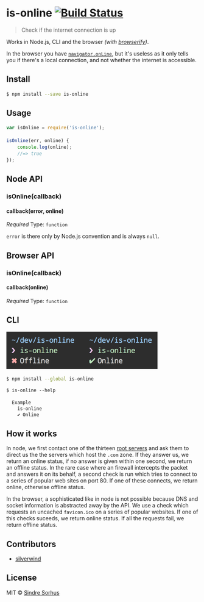 # is-online [![Build Status](https://travis-ci.org/sindresorhus/is-online.svg?branch=master)](https://travis-ci.org/sindresorhus/is-online)

> Check if the internet connection is up

Works in Node.js, CLI and the browser *(with [browserify](http://browserify.org))*.

In the browser you have [`navigator.onLine`](https://developer.mozilla.org/en-US/docs/Web/API/NavigatorOnLine.onLine), but it's useless as it only tells you if there's a local connection, and not whether the internet is accessible.


## Install

```sh
$ npm install --save is-online
```


## Usage

```js
var isOnline = require('is-online');

isOnline(err, online) {
	console.log(online);
	//=> true
});
```


## Node API

### isOnline(callback)

#### callback(error, online)

*Required*
Type: `function`

`error` is there only by Node.js convention and is always `null`.


## Browser API

### isOnline(callback)

#### callback(online)

*Required*
Type: `function`


## CLI

<img src="screenshot.png" width="397">

```sh
$ npm install --global is-online
```

```
$ is-online --help

  Example
    is-online
    ✔︎ Online
```

## How it works
In node, we first contact one of the thirteen [root servers](https://www.iana.org/domains/root/servers) and ask them to direct us the the servers which host the `.com` zone. If they answer us, we return an online status, if no answer is given within one second, we return an offline status. In the rare case where an firewall intercepts the packet and answers it on its behalf, a second check is run which tries to connect to a series of popular web sites on port 80. If one of these connects, we return online, otherwise offline status.

In the browser, a sophisticated like in node is not possible because DNS and socket information is abstracted away by the API. We use a check which requests an uncached `favicon.ico` on a series of popular websites. If one of this checks suceeds, we return online status. If all the requests fail, we return offline status.

## Contributors
* [silverwind](https://github.com/silverwind)

## License

MIT © [Sindre Sorhus](http://sindresorhus.com)
